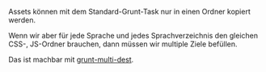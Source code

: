 Assets können mit dem Standard-Grunt-Task nur in einen Ordner kopiert werden. 

Wenn wir aber für jede Sprache und jedes Sprachverzeichnis den gleichen CSS-, JS-Ordner brauchen, dann müssen wir multiple Ziele befüllen. 

Das ist machbar mit [grunt-multi-dest](https://www.npmjs.org/package/grunt-multi-dest).